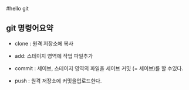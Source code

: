#hello git

## git 명령어요약
- clone : 원격 저장소에 복사

- add: 스테이지 영역에 작업 파일추가

- commit : 세이브, 스테이지 영역의 파일을 세이브 커밋 (= 세이브)를 할 수있다.

- push : 원격 저장소에 커밋을업로드한다.
